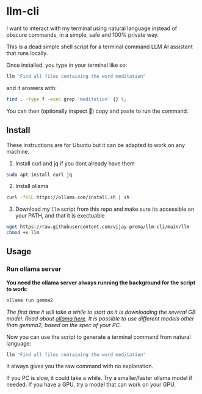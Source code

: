# llm-cli
I want to interact with my terminal using natural language instead of obscure commands, in a simple, safe and 100% private way.

This is a dead simple shell script for a terminal command LLM AI assistant that runs locally.

Once installed, you type in your terminal like so:
```sh
llm "Find all files containing the word meditation"
```
and it answers with:
```sh
find . -type f -exec grep 'meditation' {} \;
```
You can then (optionally inspect 🤠) copy and paste to run the command.

## Install
These instructions are for Ubuntu but it can be adapted to work on any machine.
1. Install curl and jq if you dont already have them
``` sh
sudo apt install curl jq
```
2. Install ollama
```sh
curl -fsSL https://ollama.com/install.sh | sh
```
3. Download my `llm` script from this repo and make sure its accessible on your PATH, and that it is exectuable
```sh
wget https://raw.githubusercontent.com/vijay-prema/llm-cli/main/llm
chmod +x llm
```

## Usage
### Run ollama server
**You need the ollama server always running the background for the script to work:**
```sh
ollama run gemma2
```
*The first time it will take a while to start as it is downloading the several GB model.
Read about [ollama here](https://github.com/ollama/ollama). It is possible to use different models other than gemma2, based on the spec of your PC.*

Now you can use the script to generate a terminal command from natural language:
```sh
llm "Find all files containing the word meditation"
```
It always gives you the raw command with no explanation.

If you PC is slow, it could take a while. Try a smaller/faster ollama model if needed.  If you have a GPU, try a model that can work on your GPU.
